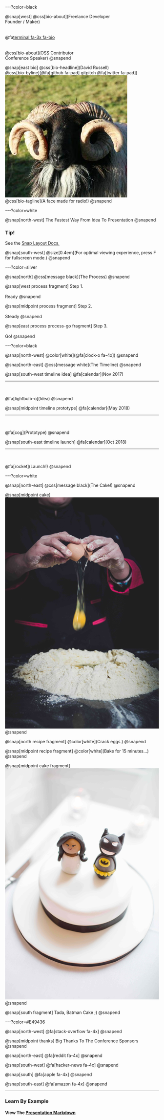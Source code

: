 ---?color=black

@snap[west]
@css[bio-about](Freelance Developer<br>Founder / Maker)
<br><br><br>
@fa[terminal fa-3x fa-bio](geek)
<br><br><br>
@css[bio-about](OSS Contributor<br>Conference Speaker)
@snapend

@snap[east bio]
@css[bio-headline](David Russell)
<br>
@css[bio-byline](@fa[github fa-pad] gitpitch @fa[twitter fa-pad])
<br>
![](assets/img/ram.jpg)
<br>
@css[bio-tagline](A face made for radio!)
@snapend

---?color=white

@snap[north-west]
The Fastest Way From Idea To Presentation
@snapend

### Tip!

See the <a href="https://gitpitch.com/docs/layout-features/snap-position-layouts">Snap Layout Docs.</a>

@snap[south-west]
@size[0.4em](For optimal viewing experience, press F for fullscreen mode.)
@snapend

---?color=silver

@snap[north]
@css[message black](The Process)
@snapend

@snap[west process fragment]
Step 1.
<br><br>
Ready
@snapend

@snap[midpoint process fragment]
Step 2.
<br><br>
Steady
@snapend

@snap[east process process-go fragment]
Step 3.
<br><br>
Go!
@snapend

---?color=black

@snap[north-west]
@color[white](@fa[clock-o fa-4x])
@snapend

@snap[north-east]
@css[message white](The Timeline)
@snapend

@snap[south-west timeline idea]
@fa[calendar](Nov 2017)
<hr><br><br>
@fa[lightbulb-o](Idea)
@snapend

@snap[midpoint timeline prototype]
@fa[calendar](May 2018)
<hr><br><br>
@fa[cog](Prototype)
@snapend

@snap[south-east timeline launch]
@fa[calendar](Oct 2018)
<hr><br><br>
@fa[rocket](Launch!)
@snapend

---?color=white

@snap[north-east]
@css[message black](The Cake!)
@snapend

@snap[midpoint cake]
![](assets/img/cake-raw.jpg)
@snapend

@snap[north recipe fragment]
@color[white](Crack eggs.)
@snapend

@snap[midpoint recipe fragment]
@color[white](Bake for 15 minutes...)
@snapend

@snap[midpoint cake fragment]
![](assets/img/cake-baked.jpg)
@snapend

@snap[south fragment]
Tada, Batman Cake ;)
@snapend

---?color=#E49436

@snap[north-west]
@fa[stack-overflow fa-4x]
@snapend

@snap[midpoint thanks]
Big Thanks To The Conference Sponsors
@snapend

@snap[north-east]
@fa[reddit fa-4x]
@snapend

@snap[south-west]
@fa[hacker-news fa-4x]
@snapend

@snap[south]
@fa[apple fa-4x]
@snapend

@snap[south-east]
@fa[amazon fa-4x]
@snapend

---

### Learn By Example
#### View The <a href="https://github.com/gitpitch/feature-demo/blob/snap-layouts/PITCHME.md">Presentation Markdown</a>


